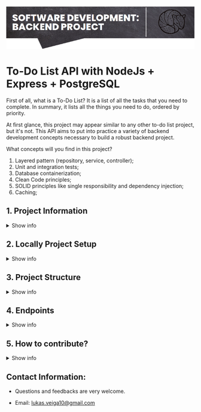 <p align="center">
  <img src="./extra/image.png" title="image-header">
</p>

# **To-Do List API with NodeJs + Express + PostgreSQL**

First of all, what is a To-Do List? It is a list of all the tasks that you need to complete. In summary, it lists all the things you need to do, ordered by priority.

At first glance, this project may appear similar to any other to-do list project, but it's not. This API aims to put into practice a variety of backend development concepts necessary to build a robust backend project.

What concepts will you find in this project?

1. Layered pattern (repository, service, controller);
2. Unit and integration tests;
3. Database containerization;
4. Clean Code principles;
5. SOLID principles like single responsibility and dependency injection;
6. Caching;

<summary><h2>1. Project Information</h2></summary>
<details>
<summary>Show info</summary>

<br>

- Node version: 18.16.0
- Framework: Express
- Database: PostgreSQL + Redis (cache)
- ORM: Sequelize
- Design Pattern: Layered Architecture + Composition Root
- Authentication: Json Web Token
- Validation: Joi
- Tests: Jest
- Logs: Winston

</details>

<summary><h2>2. Locally Project Setup</h2></summary>
<details>
<summary>Show info</summary>

<br>

- Create a `.env` file following the `.env.example` structure and fill all information about server, database, security and log configurations.

```
# Server configurations
PORT=

# Database configurations
DB_HOST_DEV=
DB_PORT_DEV=
DB_USER_DEV=
DB_PASSWORD_DEV=
DB_NAME_DEV=

DB_HOST_TEST=
DB_PORT_TEST=
DB_USER_TEST=
DB_PASSWORD_TEST=
DB_NAME_TEST=

# Jwt configurations
SECRET_KEY=

# Log configuration
LOG_LEVEL=
```

- Install all the required packages using the following command `npm install`. And start the project with the following scripts.

### - Scripts:

1. This script will start the project with the production environment

```
npm run start
```

2. The following script will start the project with the development environment, starting postgresql and redis containers

```
npm run start:dev
```

3. The next script will run the unit tests, starting postgresql and redis containers with the test databases

```
npm run test:unit
```

4. The last script will run the integration tests, starting postgresql and redis containers with the test databases

```
npm run test:int
```

</details>

<summary><h2>3. Project Structure</h2></summary>
<details>
<summary>Show info</summary>

<br>

- The project is structured following the layered pattern, that we have first a repository layer as a dependency of the service layer as a dependency of the controller layer. Every class is contructed using abstract classes that all will be coupled in a composition root layer.

<p align="center">
  <img src="./extra/diagram.svg" title="uml-diagram-project">
</p>

- Every class was build with abstract dependencies to improve the flexibility and scalability of the code. And after all the dependencies are injected using de composition root pattern, that is simillar to the factory pattern.

- Database

<p align="center">
  <img src="./extra/uml-db.svg" width=500 title="uml-diagram-project">
</p>

- The cached data is controlled by flags, when the database is changed the flag stale is set to true and inform to the method responsible for load all tasks to refecthing the data and the refecthing flag is set to true too, to inform that the data is already been renewed. Like the following example, when some task is deleted and the flag stale is seted to true;

<p align="center">
  <img src="./extra/is-stale.png" width=500 title="is-stale">
</p>

- And then in the TaskService findAll method the flag isStale will be checked and if other request already by refecthing the data, if the value of the flag stale was true and any other request is refecthing the data, the list of the taks will be renewed.

<p align="center">
  <img src="./extra/is-refecthing.png" width=500 title="is-stale">
</p>

</details>

<summary><h2>4. Endpoints</h2></summary>
<details>
<summary>Show info</summary>

<br>

- In this API is possible to do de all CRUD operations for user details and tasks too. In addition to presenting an authentication route that generates a token that allows access to other protected routes.

- You can access all endpoints and their details in the following route, which was written using the swagger tool and following the open api specification:

```
http://localhost:PORT/api-docs/
```

<p align="center">
  <img src="./extra/endpoints.png" title="is-stale">
</p>

</details>

<summary><h2>5. How to contribute?</h2></summary>
<details>
<summary>Show info</summary>

<h3>1. Fork this repository</h3>

<h3>2. Clone the repository</h3>

Open a terminal and run the following git command:

```
git clone "url you just copied"
```

<h3>3. Create a branch</h3>

```
git checkout -b your-new-branch-name
```

<h3>4. Make necessary changes and commit those changes</h3>

Add those changes to the branch you just created using the following command:

```
git add .
```

Now commit those changes using following command:

```
git commit -m "Briefly describe the changes made"
```

<h3>5. Push changes to GitHub</h3>

Push your changes using the following command:

```
git push -u origin your-branch-name
```

<h3>6. Submit your changes for review on GitHub</h3>

<br>

</details>

<h2>Contact Information:</h2>

- Questions and feedbacks are very welcome.

- Email: lukas.veiga10@gmail.com
